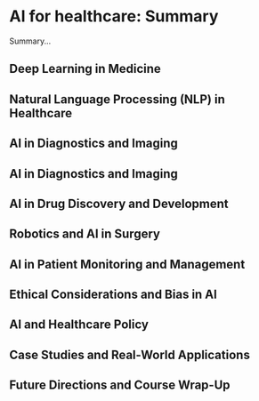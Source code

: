 
<h1> AI for healthcare: Summary</h1>



Summary...

<h2> Deep Learning in Medicine </h2>

<h2>Natural Language Processing (NLP) in Healthcare </h2>

<h2> AI in Diagnostics and Imaging</h2> 

<h2> AI in Diagnostics and Imaging </h2>

<h2>AI in Drug Discovery and Development </h2> 

<h2> Robotics and AI in Surgery </h2>

<h2>AI in Patient Monitoring and Management </h2>

<h2>Ethical Considerations and Bias in AI </h2>

<h2>AI and Healthcare Policy </h2>

<h2>Case Studies and Real-World Applications </h2>

<h2> Future Directions and Course Wrap-Up </h2>
